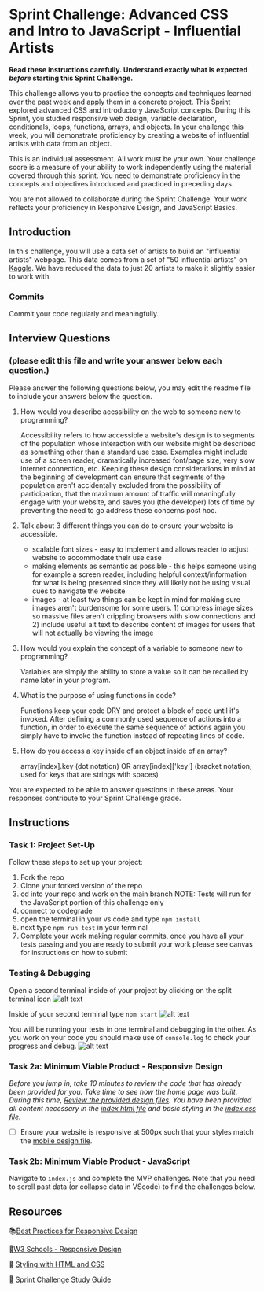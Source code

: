 # Sprint Challenge: Advanced CSS and Intro to JavaScript - Influential Artists

**Read these instructions carefully. Understand exactly what is expected _before_ starting this Sprint Challenge.**

This challenge allows you to practice the concepts and techniques learned over the past week and apply them in a concrete project. This Sprint explored advanced CSS and introductory JavaScript concepts. During this Sprint, you studied responsive web design, variable declaration, conditionals, loops, functions, arrays, and objects. In your challenge this week, you will demonstrate proficiency by creating a website of influential artists with data from an object.

This is an individual assessment. All work must be your own. Your challenge score is a measure of your ability to work independently using the material covered through this sprint. You need to demonstrate proficiency in the concepts and objectives introduced and practiced in preceding days.

You are not allowed to collaborate during the Sprint Challenge. Your work reflects your proficiency in Responsive Design, and JavaScript Basics.


## Introduction

In this challenge, you will use a data set of artists to build an "influential artists" webpage. This data comes from a set of "50 influential artists" on [Kaggle](https://www.kaggle.com/ikarus777/best-artworks-of-all-time). We have reduced the data to just 20 artists to make it slightly easier to work with.

### Commits

Commit your code regularly and meaningfully. 

## Interview Questions
### (please edit this file and write your answer below each question.)

Please answer the following questions below, you may edit the readme file to include your answers below the question.

1. How would you describe acessibility on the web to someone new to programming?

    Accessibility refers to how accessible a website's design is to segments of the population whose interaction with our website might be described as something other than a standard use case. Examples might include use of a screen reader, dramatically increased font/page size, very slow internet connection, etc. Keeping these design considerations in mind at the beginning of development can ensure that segments of the population aren't accidentally excluded from the possibility of participation, that the maximum amount of traffic will meaningfully engage with your website, and saves you (the developer) lots of time by preventing the need to go address these concerns post hoc. 

2. Talk about 3 different things you can do to ensure your website is accessible. 

    - scalable font sizes - easy to implement and allows reader to adjust website to accommodate their use case
    - making elements as semantic as possible - this helps someone using for example a screen reader, including helpful context/information for what is being presented since they will likely not be using visual cues to navigate the website
    - images - at least two things can be kept in mind for making sure images aren't burdensome for some users. 1) compress image sizes so massive files aren't crippling browsers with slow connections and 2) include useful alt text to describe content of images for users that will not actually be viewing the image

3. How would you explain the concept of a variable to someone new to programming?

    Variables are simply the ability to store a value so it can be recalled by name later in your program. 

4. What is the purpose of using functions in code?

    Functions keep your code DRY and protect a block of code until it's invoked. After defining a commonly used sequence of actions into a function, in order to execute the same sequence of actions again you simply have to invoke the function instead of repeating lines of code.

5. How do you access a key inside of an object inside of an array?

    array[index].key (dot notation) OR array[index]['key'] (bracket notation, used for keys that are strings with spaces)

You are expected to be able to answer questions in these areas. Your responses contribute to your Sprint Challenge grade. 

## Instructions

### Task 1: Project Set-Up

Follow these steps to set up your project:

1. Fork the repo
2. Clone your forked version of the repo
3. cd into your repo and work on the main branch
NOTE: Tests will run for the JavaScript portion of this challenge only
4. connect to codegrade
5. open the terminal in your vs code and type `npm install`
6. next type `npm run test` in your terminal
7. Complete your work making regular commits, once you have all your tests passing and you are ready to submit your work please see canvas for instructions on how to submit

### Testing & Debugging

Open a second terminal inside of your project by clicking on the split terminal icon
![alt text](assets/split_terminal.png "Split Terminal")

Inside of your second terminal type `npm start` 
![alt text](assets/npm_start.png "type npm start")

You will be running your tests in one terminal and debugging in the other. As you work on your code you should make use of `console.log` to check your progress and debug.
![alt text](assets/tests_debug_terminal_final.png "your terminal should look like this")

### Task 2a:  Minimum Viable Product - Responsive Design

*Before you jump in, take 10 minutes to review the code that has already been provided for you. Take time to see how the home page was built. During this time, [Review the provided design files](design/). You have been provided all content necessary in the [index.html file](index.html) and basic styling in the [index.css file](css/index.css).*

* [ ] Ensure your website is responsive at 500px such that your styles match the [mobile design file](design/Mobile.png).

### Task 2b: Minimum Viable Product - JavaScript

Navigate to `index.js` and complete the MVP challenges. Note that you need to scroll past data (or collapse data in VScode) to find the challenges below.



## Resources

📚[Best Practices for Responsive Design](https://www.browserstack.com/guide/responsive-design-breakpoints)

🤝[W3 Schools - Responsive Design](https://www.w3schools.com/html/html_responsive.asp)

👀 [Styling with HTML and CSS](https://www.w3schools.com/html/html_css.asp)

🦄 [Sprint Challenge Study Guide](https://www.notion.so/lambdaschool/Unit-1-Sprint-2-Study-Guide-16f656025c8744458addb068e6348101)





